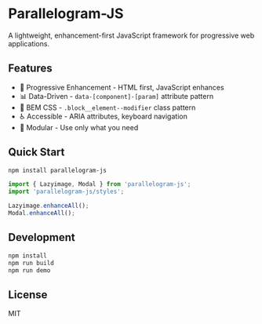 # Parallelogram-JS

A lightweight, enhancement-first JavaScript framework for progressive web applications.

## Features

- 🎯 Progressive Enhancement - HTML first, JavaScript enhances
- 📊 Data-Driven - `data-[component]-[param]` attribute pattern  
- 🎨 BEM CSS - `.block__element--modifier` class pattern
- ♿ Accessible - ARIA attributes, keyboard navigation
- 🔧 Modular - Use only what you need

## Quick Start

```bash
npm install parallelogram-js
```

```javascript
import { Lazyimage, Modal } from 'parallelogram-js';
import 'parallelogram-js/styles';

Lazyimage.enhanceAll();
Modal.enhanceAll();
```

## Development

```bash
npm install
npm run build
npm run demo
```

## License

MIT